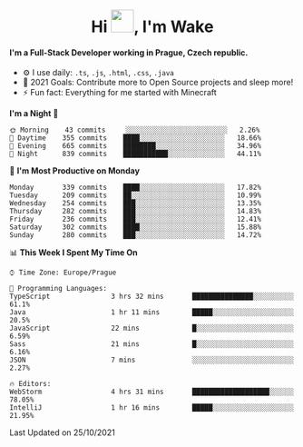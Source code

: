 <h1 align="center">Hi <img src="https://raw.githubusercontent.com/MrWakeCZ/MrWakeCZ/master/Hi.gif" width="40px" />, I'm Wake</h1>

#### I'm a Full-Stack Developer working in Prague, Czech republic.
- ⚙️ I use daily: `.ts`, `.js`, `.html`, `.css`, `.java`
- 🥅 2021 Goals: Contribute more to Open Source projects and sleep more!
- ⚡ Fun fact: Everything for me started with Minecraft

<!--START_SECTION:waka-->
**I'm a Night 🦉** 

```text
🌞 Morning    43 commits     ░░░░░░░░░░░░░░░░░░░░░░░░░   2.26% 
🌆 Daytime    355 commits    ████░░░░░░░░░░░░░░░░░░░░░   18.66% 
🌃 Evening    665 commits    ████████░░░░░░░░░░░░░░░░░   34.96% 
🌙 Night      839 commits    ███████████░░░░░░░░░░░░░░   44.11%

```
📅 **I'm Most Productive on Monday** 

```text
Monday       339 commits    ████░░░░░░░░░░░░░░░░░░░░░   17.82% 
Tuesday      209 commits    ██░░░░░░░░░░░░░░░░░░░░░░░   10.99% 
Wednesday    254 commits    ███░░░░░░░░░░░░░░░░░░░░░░   13.35% 
Thursday     282 commits    ███░░░░░░░░░░░░░░░░░░░░░░   14.83% 
Friday       236 commits    ███░░░░░░░░░░░░░░░░░░░░░░   12.41% 
Saturday     302 commits    ████░░░░░░░░░░░░░░░░░░░░░   15.88% 
Sunday       280 commits    ███░░░░░░░░░░░░░░░░░░░░░░   14.72%

```


📊 **This Week I Spent My Time On** 

```text
⌚︎ Time Zone: Europe/Prague

💬 Programming Languages: 
TypeScript               3 hrs 32 mins       ███████████████░░░░░░░░░░   61.1% 
Java                     1 hr 11 mins        █████░░░░░░░░░░░░░░░░░░░░   20.5% 
JavaScript               22 mins             █░░░░░░░░░░░░░░░░░░░░░░░░   6.59% 
Sass                     21 mins             █░░░░░░░░░░░░░░░░░░░░░░░░   6.16% 
JSON                     7 mins              ░░░░░░░░░░░░░░░░░░░░░░░░░   2.27%

🔥 Editors: 
WebStorm                 4 hrs 31 mins       ███████████████████░░░░░░   78.05% 
IntelliJ                 1 hr 16 mins        █████░░░░░░░░░░░░░░░░░░░░   21.95%

```


 Last Updated on 25/10/2021
<!--END_SECTION:waka-->
